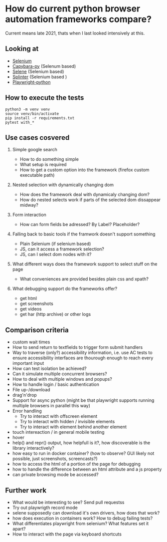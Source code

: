 # How do current python browser automation frameworks compare?

Current means late 2021, thats when I last looked intensively at this.

## Looking at

- [Selenium](https://www.selenium.dev/selenium/docs/api/py/)
- [Capybara-py](https://github.com/elliterate/capybara.py) (Selenum based)
- [Selene](https://github.com/yashaka/selene) (Selenium based)
- [Splinter](https://github.com/cobrateam/splinter/) (Selenium based )
- [Playwright-python](https://github.com/Microsoft/playwright-python)

## How to execute the tests

    python3 -m venv venv
    source venv/bin/activate
    pip install -r requirements.txt
    pytest with_*

## Use cases cosvered

1. Simple google search
    - How to do something simple
    - What setup is required
    - How to get a custom option into the framework (firefox custom executable path)

1. Nested selection with dynamically changing dom
    - How does the framework deal with dynamicaly changing dom?
    - How do nested selects work if parts of the selected dom dissappear midway?

1. Form interaction
    - How can form fields be adressed? By Label? Placeholder?

1. Falling back to basic tools if the framwork doesn't support something
    - Plain Selenium (if selenium based)
    - JS, can it access a framework selection?
    - JS, can I select dom nodes with it?

1. What different ways does the framework support to select stuff on the page
    - What conveniences are provided besides plain css and xpath?

1. What debugging support do the frameworks offer?
    - get html
    - get screenshots
    - get videos
    - get har (http archive) or other logs


## Comparison criteria

- custom wait times
- How to send return to textfields to trigger form submit handlers
- Way to traverse (only?) accessibility information, i.e. use AC tests to ensure accessibility interfaces are thourough enough to reach every important input
- How can test isolation be achieved?
- Can it simulate multiple concurrent browsers?
- How to deal with multiple windows and popups?
- How to handle login / basic authentication
- File up-/download
- drag'n'drop
- Support for async python (might be that playwright supports running multiple browsers in parallel this way)
- Error handling
  - Try to interact with offscreen element
  - Try to interact with hidden / invisible elements
  - Try to interact with element behind another element
- touch intereaction / in general mobile testing
- hover
- help() and repr() output, how helpfull is it?, how discoverable is the library interactively?
- how easy to run in docker container? (how to observe? GUI likely not possible, just screenshots, screencasts?)
- how to access the html of a portion of the page for debugging
- how to handle the difference between an html attribute and a js property
- can private browsing mode be accessed?

## Further work

- What would be interesting to see? Send pull requestss
- Try out playwrigth record mode
- selene supposedly can download it's own drivers, how does that work?
- how does execution in containers work? How to debug failing tests?
- What differentiates playwright from selenium? What features set it apart?
- How to interact with the page via keyboard shortcuts
